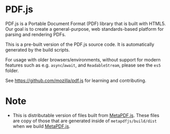 # PDF.js

PDF.js is a Portable Document Format (PDF) library that is built with HTML5.
Our goal is to create a general-purpose, web standards-based platform for
parsing and rendering PDFs.

This is a pre-built version of the PDF.js source code. It is automatically
generated by the build scripts.

For usage with older browsers/environments, without support for modern features
such as e.g. `async`/`await`, and `ReadableStream`, please see the `es5` folder.

See https://github.com/mozilla/pdf.js for learning and contributing.

# Note
- This is distributable version of files built from [MetaPDF.js](https://github.com/Paperpile/metapdfjs). These files are copy of those that are generated inside of `metapdfjs/build/dist` when we build [MetaPDF.js](https://github.com/Paperpile/metapdfjs).
